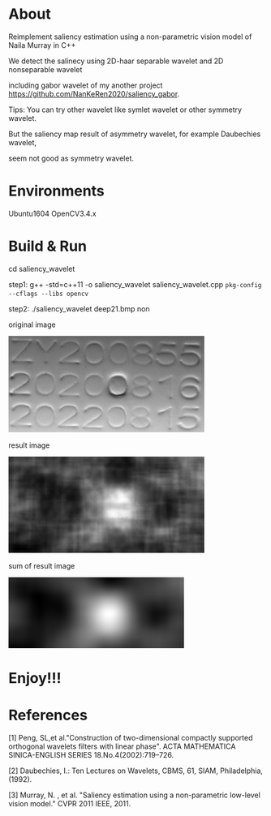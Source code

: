 
About
=====

Reimplement saliency estimation using a non-parametric vision model of Naila Murray in C++

We detect the salinecy using 2D-haar separable wavelet  and 2D nonseparable wavelet 

including gabor wavelet of my another project https://github.com/NanKeRen2020/saliency_gabor.

Tips: You can try other wavelet like symlet wavelet or other symmetry wavelet.

But the saliency map result of asymmetry wavelet, for example Daubechies wavelet, 

seem not good as symmetry wavelet.  


Environments
=============

Ubuntu1604  OpenCV3.4.x


Build & Run
============

cd saliency_wavelet

step1:  g++ -std=c++11 -o saliency_wavelet saliency_wavelet.cpp `pkg-config --cflags --libs opencv`

step2:  ./saliency_wavelet  deep21.bmp  non
 
original image

![image](https://github.com/NanKeRen2020/saliency_wavelet/blob/main/deep21.bmp)

result image

![image](https://github.com/NanKeRen2020/saliency_wavelet/blob/main/result.png)

sum of result image

![image](https://github.com/NanKeRen2020/saliency_wavelet/blob/main/result_sum.png)


Enjoy!!!
========


References
==========

[1] Peng, SL,et al."Construction of two-dimensional compactly supported orthogonal wavelets filters with linear phase".
    ACTA MATHEMATICA SINICA-ENGLISH SERIES 18.No.4(2002):719–726. 

[2] Daubechies, I.: Ten Lectures on Wavelets, CBMS, 61, SIAM, Philadelphia, (1992).

[3] Murray, N. , et al. "Saliency estimation using a non-parametric low-level vision model." CVPR 2011 IEEE, 2011.
